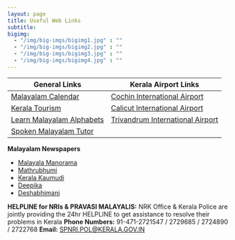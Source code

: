 ```yaml
---
layout: page
title: Useful Web Links
subtitle: 
bigimg:
  - "/img/big-imgs/bigimg1.jpg" : ""
  - "/img/big-imgs/bigimg2.jpg" : ""
  - "/img/big-imgs/bigimg3.jpg" : ""
  - "/img/big-imgs/bigimg4.jpg" : ""
---
```


|General Links                                                                        |Kerala Airport Links                                                                 |
|-------------------------------------------------------------------------------------|-------------------------------------------------------------------------------------|
|[Malayalam Calendar](http://malayalam.deepikaglobal.com/calendar/calendar_view.aspx) |[Cochin International Airport](http://cial.aero)                                    |
|[Kerala Tourism](http://www.keralatourism.org)                                       |[Calicut International Airport](http://www.aai.aero/allAirports/calicut_general.jsp) |
|[Learn Malayalam Alphabets](http://www.omniglot.com/writing/malayalam.htm)           |[Trivandrum International Airport](http://www.aai.aero/allAirports/thiru_general.jsp)|
|[Spoken Malayalam Tutor](http://www.pravasimalayalam.com/part1/part1-1.shtml)                                        |                                                                                     |

**Malayalam Newspapers**  
* [Malayala Manorama](http://www.manoramaonline.com)  
* [Mathrubhumi](http://www.mathrubhumi.com)  
* [Kerala Kaumudi](http://www.keralakaumudi.com)  
* [Deepika](http://www.deepika.com)  
* [Deshabhimani](http://www.deshabhimani.com)

**HELPLINE for NRIs & PRAVASI MALAYALIS:** NRK Office & Kerala Police are jointly providing the 24hr HELPLINE to get assistance to resolve their problems in Kerala **Phone Numbers:** 91-471-2721547 / 2729685 / 2724890 / 2722768 **Email:** SPNRI.POL@KERALA.GOV.IN


